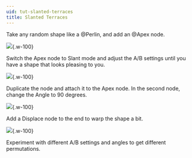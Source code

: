 ```yaml
---
uid: tut-slanted-terraces
title: Slanted Terraces
---
```


Take any random shape like a @Perlin, and add an @Apex node. 

![](/images/tut/apex1.png){.w-100}

Switch the Apex node to Slant mode and adjust the A/B settings until you have a shape that looks pleasing to you. 

![](/images/tut/apex2.png){.w-100}

Duplicate the node and attach it to the Apex node. In the second node, change the Angle to 90 degrees.

![](/images/tut/apex3.png){.w-100}

Add a Displace node to the end to warp the shape a bit.

![](/images/tut/apex4.png){.w-100}

Experiment with different A/B settings and angles to get different permutations.